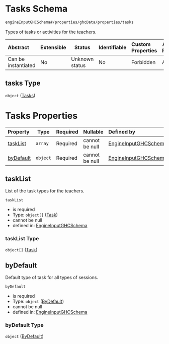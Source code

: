 # Tasks Schema

```txt
engineInputGHCSchema#/properties/ghcData/properties/tasks
```

Types of tasks or activities for the teachers.


| Abstract            | Extensible | Status         | Identifiable | Custom Properties | Additional Properties | Access Restrictions | Defined In                                                         |
| :------------------ | ---------- | -------------- | ------------ | :---------------- | --------------------- | ------------------- | ------------------------------------------------------------------ |
| Can be instantiated | No         | Unknown status | No           | Forbidden         | Allowed               | none                | [ghc.schema.json\*](../out/ghc.schema.json "open original schema") |

## tasks Type

`object` ([Tasks](ghc-properties-ghcdata-properties-tasks.md))

# Tasks Properties

| Property                | Type     | Required | Nullable       | Defined by                                                                                                                                                               |
| :---------------------- | -------- | -------- | -------------- | :----------------------------------------------------------------------------------------------------------------------------------------------------------------------- |
| [taskList](#tasklist)   | `array`  | Required | cannot be null | [EngineInputGHCSchema](ghc-properties-ghcdata-properties-tasks-properties-tasklist.md "engineInputGHCSchema#/properties/ghcData/properties/tasks/properties/taskList")   |
| [byDefault](#bydefault) | `object` | Required | cannot be null | [EngineInputGHCSchema](ghc-properties-ghcdata-properties-tasks-properties-bydefault.md "engineInputGHCSchema#/properties/ghcData/properties/tasks/properties/byDefault") |

## taskList

List of the task types for the teachers.


`taskList`

-   is required
-   Type: `object[]` ([Task](ghc-properties-ghcdata-properties-tasks-properties-tasklist-task.md))
-   cannot be null
-   defined in: [EngineInputGHCSchema](ghc-properties-ghcdata-properties-tasks-properties-tasklist.md "engineInputGHCSchema#/properties/ghcData/properties/tasks/properties/taskList")

### taskList Type

`object[]` ([Task](ghc-properties-ghcdata-properties-tasks-properties-tasklist-task.md))

## byDefault

Default type of task for all types of sessions.


`byDefault`

-   is required
-   Type: `object` ([ByDefault](ghc-properties-ghcdata-properties-tasks-properties-bydefault.md))
-   cannot be null
-   defined in: [EngineInputGHCSchema](ghc-properties-ghcdata-properties-tasks-properties-bydefault.md "engineInputGHCSchema#/properties/ghcData/properties/tasks/properties/byDefault")

### byDefault Type

`object` ([ByDefault](ghc-properties-ghcdata-properties-tasks-properties-bydefault.md))
